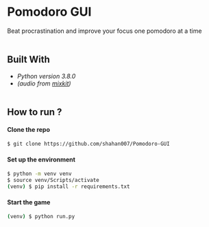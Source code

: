 # Pomodoro GUI
Beat procrastination and improve your focus one pomodoro at a time<br><br>

## Built With
- _Python version 3.8.0_
- _(audio from [mixkit](https://mixkit.co/))_ <br><br>

## How to run ?

#### Clone the repo
```bash
$ git clone https://github.com/shahan007/Pomodoro-GUI
```

#### Set up the environment
```bash
$ python -m venv venv
$ source venv/Scripts/activate
(venv) $ pip install -r requirements.txt
```
#### Start the game
```bash
(venv) $ python run.py
```
